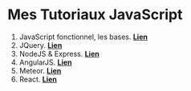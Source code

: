# Mes Tutoriaux JavaScript


1. JavaScript fonctionnel, les bases. **[Lien](JavaScript.md)**
2. JQuery. **[Lien](JQuery.md)**
3. NodeJS & Express. **[Lien](NodeJS.md)**
4. AngularJS. **[Lien](AngularJS.md)**
5. Meteor. **[Lien](Meteor.md)**
6. React. **[Lien](React.md)**
